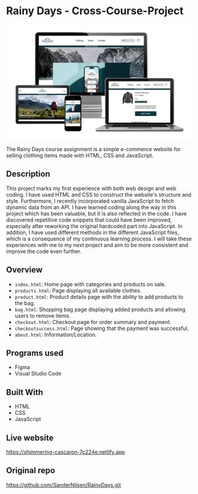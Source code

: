 # Rainy Days - Cross-Course-Project
<img src="images/RD-Template.png">

The Rainy Days course assignment is a simple e-commerce website for selling clothing items made with HTML, CSS and JavaScript.

## Description
This project marks my first experience with both web design and web coding. I have used HTML and CSS to construct the website's structure and style. Furthermore, I recently incorporated vanilla JavaScript to fetch dynamic data from an API. I have learned coding along the way in this project which has been valuable, but it is also reflected in the code. I have discovered repetitive code snippets that could have been improved, especially after reworking the original hardcoded part into JavaScript. In addition, I have used different methods in the different JavaScript files, which is a consequence of my continuous learning process. I will take these experiences with me to my next project and aim to be more consistent and improve the code even further.

## Overview
- `index.html`: Home page with categories and products on sale.
- `products.html`: Page displaying all available clothes.
- `product.html`: Product details page with the ability to add products to the bag.
- `bag.html`: Shopping bag page displaying added products and allowing users to remove items.
- `checkout.html`: Checkout page for order summary and payment.
- `checkoutsuccess.html`: Page showing that the payment was successful. 
- `about.html`: Information/Location.

## Programs used
- Figma
- Visual Studio Code

## Built With
- HTML
- CSS
- JavaScript

## Live website
https://shimmering-cascaron-7c224e.netlify.app

## Original repo 
https://github.com/SanderNilsen/RainyDays.git